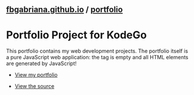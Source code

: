 ## [fbgabriana.github.io](/) / [portfolio](/portfolio/)

# Portfolio Project for KodeGo

This portfolio contains my web development projects. The portfolio itself is a pure JavaScript web application: the <body> tag is empty and all HTML elements are generated by JavaScript!

* [View my portfolio](portfolio.html)

* [View the source](https://github.com/fbgabriana/portfolio)
